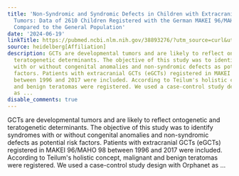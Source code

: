 ```yaml
---
title: 'Non-Syndromic and Syndromic Defects in Children with Extracranial Germ Cell
  Tumors: Data of 2610 Children Registered with the German MAKEI 96/MAHO 98 Registry
  Compared to the General Population'
date: '2024-06-19'
linkTitle: https://pubmed.ncbi.nlm.nih.gov/38893276/?utm_source=curl&utm_medium=rss&utm_campaign=pubmed-2&utm_content=1FakS-2QOkCT8HsMOQP1bCRQ4YzyumYOmxmF0moLsQ3dFB1E9V&fc=20220326224207&ff=20240619181657&v=2.18.0.post9+e462414
source: heidelberg[Affiliation]
description: GCTs are developmental tumors and are likely to reflect ontogenetic and
  teratogenetic determinants. The objective of this study was to identify syndromes
  with or without congenital anomalies and non-syndromic defects as potential risk
  factors. Patients with extracranial GCTs (eGCTs) registered in MAKEI 96/MAHO 98
  between 1996 and 2017 were included. According to Teilum's holistic concept, malignant
  and benign teratomas were registered. We used a case-control study design with Orphanet
  as ...
disable_comments: true
---
```

GCTs are developmental tumors and are likely to reflect ontogenetic and teratogenetic determinants. The objective of this study was to identify syndromes with or without congenital anomalies and non-syndromic defects as potential risk factors. Patients with extracranial GCTs (eGCTs) registered in MAKEI 96/MAHO 98 between 1996 and 2017 were included. According to Teilum's holistic concept, malignant and benign teratomas were registered. We used a case-control study design with Orphanet as ...